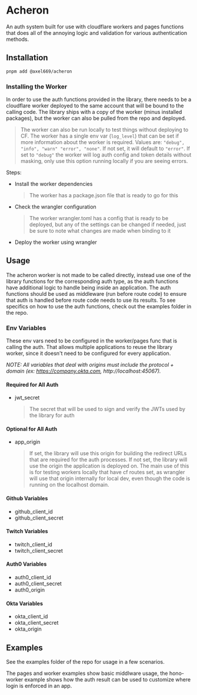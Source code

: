 # Acheron
An auth system built for use with cloudflare workers and pages functions that
does all of the annoying logic and validation for various authentication
methods.

## Installation
```bash
pnpm add @axel669/acheron
```

### Installing the Worker
In order to use the auth functions provided in the library, there needs to be a
cloudflare worker deployed to the same account that will be bound to the calling
code. The library ships with a copy of the worker (minus installed packages),
but the worker can also be pulled from the repo and deployed.

> The worker can also be run locally to test things without deploying to CF.
> The worker has a single env var (`log_level`) that can be set if more
> information about the worker is required. Values are: `"debug", "info", "warn"
> "error", "none"`. If not set, it will default to `"error"`. If set to
> `"debug"` the worker will log auth config and token details without masking,
> only use this option running locally if you are seeing errors.

Steps:
- Install the worker dependencies
    > The worker has a package.json file that is ready to go for this
- Check the wrangler configuration
    > The worker wrangler.toml has a config that is ready to be deployed, but
    > any of the settings can be changed if needed, just be sure to note what
    > changes are made when binding to it
- Deploy the worker using wrangler

## Usage
The acheron worker is not made to be called directly, instead use one of the
library functions for the corresponding auth type, as the auth functions have
additional logic to handle being inside an application. The auth functions
should be used as middleware (run before route code) to ensure that auth is
handled before route code needs to use its results. To see specifics on how to
use the auth functions, check out the examples folder in the repo.

### Env Variables
These env vars need to be configured in the worker/pages func that is calling
the auth. That allows multiple applications to reuse the library worker, since
it doesn't need to be configured for every application.

_NOTE: All variables that deal with origins must include the protocol + domain
(ex: https://company.okta.com, http://localhost:45067)._

#### Required for All Auth
- jwt_secret
    > The secret that will be used to sign and verify the JWTs used
    > by the library for auth

#### Optional for All Auth
- app_origin
    > If set, the library will use this origin for building the redirect URLs
    > that are required for the auth processes. If not set, the library will use
    > the origin the application is deployed on. The main use of this is for
    > testing workers locally that have cf routes set, as wrangler will use that
    > origin internally for local dev, even though the code is running on
    > the localhost domain.

#### Github Variables
- github_client_id
- github_client_secret
#### Twitch Variables
- twitch_client_id
- twitch_client_secret
#### Auth0 Variables
- auth0_client_id
- auth0_client_secret
- auth0_origin
#### Okta Variables
- okta_client_id
- okta_client_secret
- okta_origin

## Examples
See the examples folder of the repo for usage in a few scenarios.

The pages and worker examples show basic middlware usage, the hono-worker
example shows how the auth result can be used to customize where login is
enforced in an app.
